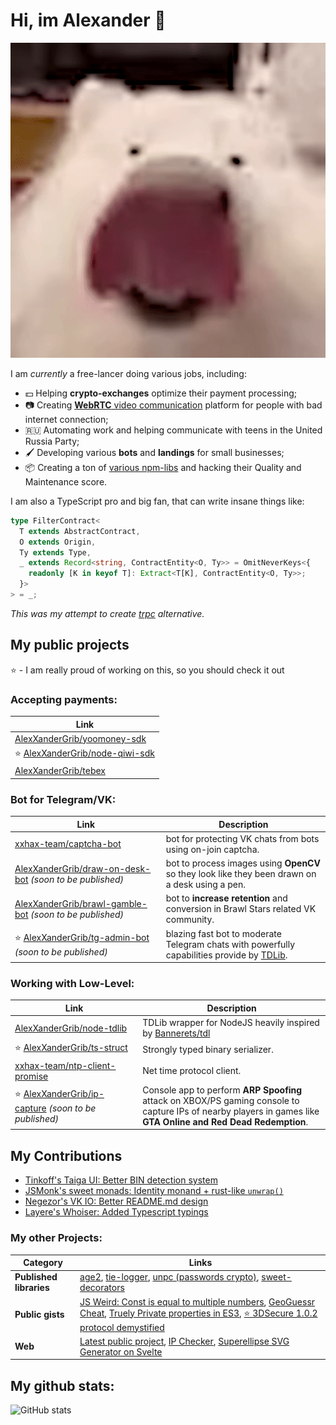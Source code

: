 # Hi, im Alexander 👋

![](dog.gif)

I am _currently_ a free-lancer doing various jobs, including:

- 💵 Helping **crypto-exchanges** optimize their payment processing;
- 📷 Creating [**WebRTC** video communication](https://github.com/exid-dev) platform for people with bad internet connection;
- 🇷🇺 Automating work and helping communicate with teens in the United Russia Party;
- 🖌️ Developing various **bots** and **landings** for small businesses;
- 📦 Creating a ton of [various npm-libs](#my-other-projects) and hacking their Quality and Maintenance score.

I am also a TypeScript pro and big fan, that can write insane things like:

```typescript
type FilterContract<
  T extends AbstractContract,
  O extends Origin,
  Ty extends Type,
  _ extends Record<string, ContractEntity<O, Ty>> = OmitNeverKeys<{
    readonly [K in keyof T]: Extract<T[K], ContractEntity<O, Ty>>;
  }>
> = _;
```

_This was my attempt to create [trpc](https://github.com/trpc/trpc) alternative._

## My public projects

⭐ - I am really proud of working on this, so you should check it out

### Accepting payments:

| Link                                                                               |
| ---------------------------------------------------------------------------------- |
| [AlexXanderGrib/yoomoney-sdk](https://github.com/AlexXanderGrib/yoomoney-sdk)      |
| ⭐ [AlexXanderGrib/node-qiwi-sdk](https://github.com/AlexXanderGrib/node-qiwi-sdk) |
| [AlexXanderGrib/tebex](https://github.com/AlexXanderGrib/tebex)                    |

### Bot for Telegram/VK:

| Link                                                                                                           | Description                                                                                                               |
| -------------------------------------------------------------------------------------------------------------- | ------------------------------------------------------------------------------------------------------------------------- |
| [xxhax-team/captcha-bot](https://github.com/xxhax-team/captcha-bot)                                            | bot for protecting VK chats from bots using on-join captcha.                                                              |
| [AlexXanderGrib/draw-on-desk-bot](https://github.com/AlexXanderGrib/draw-on-desk-bot) _(soon to be published)_ | bot to process images using **OpenCV** so they look like they been drawn on a desk using a pen.                           |
| [AlexXanderGrib/brawl-gamble-bot](https://github.com/AlexXanderGrib/brawl-gamble-bot) _(soon to be published)_ | bot to **increase retention** and conversion in Brawl Stars related VK community.                                         |
| ⭐ [AlexXanderGrib/tg-admin-bot](https://github.com/AlexXanderGrib/tg-admin-bot) _(soon to be published)_      | blazing fast bot to moderate Telegram chats with powerfully capabilities provide by [TDLib](https://github.com/tdlib/td). |

### Working with Low-Level:

| Link                                                                                                  | Description                                                                                                                                                     |
| ----------------------------------------------------------------------------------------------------- | --------------------------------------------------------------------------------------------------------------------------------------------------------------- |
| [AlexXanderGrib/node-tdlib](https://github.com/AlexXanderGrib/node-tdlib)                             | TDLib wrapper for NodeJS heavily inspired by [Bannerets/tdl](https://github.com/Bannerets/tdl)                                                                  |
| ⭐ [AlexXanderGrib/ts-struct](https://AlexXanderGrib/ts-struct)                                       | Strongly typed binary serializer.                                                                                                                               |
| [xxhax-team/ntp-client-promise](https://github.com/xxhax-team/ntp-client-promise)                     | Net time protocol client.                                                                                                                                       |
| ⭐ [AlexXanderGrib/ip-capture](https://github.com/AlexXanderGrib/ip-capture) _(soon to be published)_ | Console app to perform **ARP Spoofing** attack on XBOX/PS gaming console to capture IPs of nearby players in games like **GTA Online and Red Dead Redemption**. |

## My Contributions

- [Tinkoff's Taiga UI: Better BIN detection system](https://github.com/Tinkoff/taiga-ui/issues/2755)
- [JSMonk's sweet monads: Identity monand + rust-like `unwrap()`](https://github.com/JSMonk/sweet-monads/pull/46)
- [Negezor's VK IO: Better README.md design](https://github.com/negezor/vk-io/pull/489)
- [Layere's Whoiser: Added Typescript typings](https://github.com/LayeredStudio/whoiser/pull/34)


### My other Projects:

| Category                | Links                                                                                                                                                                                                                                                                                                                                                                                                                                               |
| ----------------------- | --------------------------------------------------------------------------------------------------------------------------------------------------------------------------------------------------------------------------------------------------------------------------------------------------------------------------------------------------------------------------------------------------------------------------------------------------- |
| **Published libraries** | [age2](https://github.com/AlexXanderGrib/age), [tie-logger](https://github.com/AlexXanderGrib/tie-logger), [unpc (passwords crypto)](passwords-crypto), [sweet-decorators](https://npmjs.com/package/sweet-decorators)                                                                                                                                                                                                                              |
| **Public gists**        | [JS Weird: Const is equal to multiple numbers](https://gist.github.com/AlexXanderGrib/4fb75a94f0bb6f782f6ab71f06c320a6), [GeoGuessr Cheat](https://gist.github.com/AlexXanderGrib/759efbbe557463deeee90342126cc52e), [Truely Private properties in ES3](https://gist.github.com/AlexXanderGrib/5b227db41af09115d656e6d4b3cefe29), [⭐ 3DSecure 1.0.2 protocol demystified](https://gist.github.com/AlexXanderGrib/c6670664383d8ed8cdb55cc2084cf250) |
| **Web**                 | [Latest public project](https://inzhpb.ru/), [IP Checker](https://ip.xxhax.com), [Superellipse SVG Generator on Svelte](https://superellipse.xxhax.com/)                                                                                                                                                                                                                                                                                            |

## My github stats:

![GitHub stats](https://github-readme-stats.vercel.app/api?username=AlexXanderGrib&show_icons=true&theme=tokyonight)
